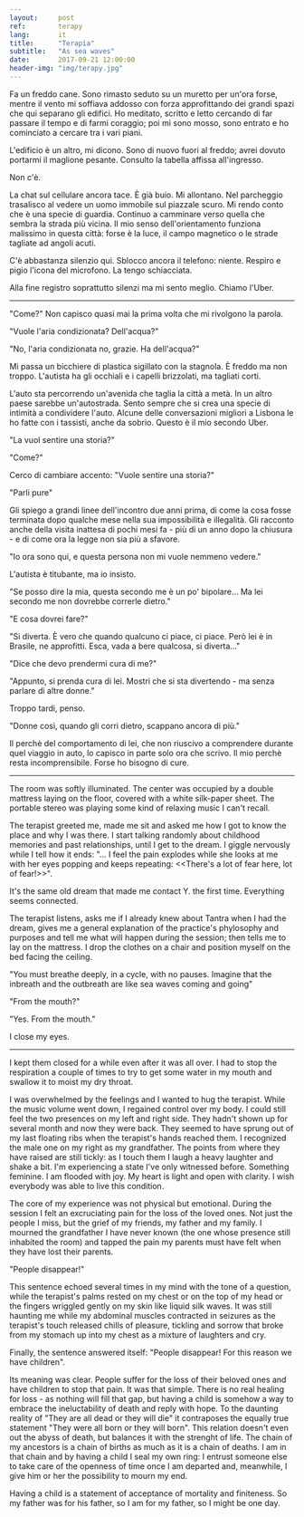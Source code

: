 ```yaml
---
layout:     post
ref:		terapy
lang: 		it
title:      "Terapia"
subtitle:   "As sea waves"
date:       2017-09-21 12:00:00
header-img: "img/terapy.jpg"
---
```


Fa un freddo cane. Sono rimasto seduto su un muretto per un'ora forse, mentre il vento mi soffiava addosso con forza approfittando dei grandi spazi che qui separano gli edifici. Ho meditato, scritto e letto cercando di far passare il tempo e di farmi coraggio; poi mi sono mosso, sono entrato e ho cominciato a cercare tra i vari piani.

L'edificio è un altro, mi dicono. Sono di nuovo fuori al freddo; avrei dovuto portarmi il maglione pesante. Consulto la tabella affissa all'ingresso.

Non c'è.

La chat sul cellulare ancora tace. È già buio. Mi allontano. Nel parcheggio trasalisco al vedere un uomo immobile sul piazzale scuro. Mi rendo conto che è una specie di guardia. Continuo a camminare verso quella che sembra la strada più vicina. Il mio senso dell'orientamento funziona malissimo in questa città: forse è la luce, il campo magnetico o le strade tagliate ad angoli acuti. 

C'è abbastanza silenzio qui. Sblocco ancora il telefono: niente. Respiro e pigio l'icona del microfono. La tengo schiacciata.

Alla fine registro soprattutto silenzi ma mi sento meglio. Chiamo l'Uber.

***

"Come?" Non capisco quasi mai la prima volta che mi rivolgono la parola.

"Vuole l'aria condizionata? Dell'acqua?"

"No, l'aria condizionata no, grazie. Ha dell'acqua?"

Mi passa un bicchiere di plastica sigillato con la stagnola. È freddo ma non troppo. L'autista ha gli occhiali e i capelli brizzolati, ma tagliati corti.

L'auto sta percorrendo un'avenida che taglia la città a metà. In un altro paese sarebbe un'autostrada. Sento sempre che si crea una specie di intimità a condividere l'auto. Alcune delle conversazioni migliori a Lisbona le ho fatte con i tassisti, anche da sobrio. Questo è il mio secondo Uber.

"La vuol sentire una storia?"

"Come?"

Cerco di cambiare accento: "Vuole sentire una storia?"

"Parli pure"

Gli spiego a grandi linee dell'incontro due anni prima, di come la cosa fosse terminata dopo qualche mese nella sua impossibilità e illegalità. Gli racconto anche della visita inattesa di pochi mesi fa - più di un anno dopo la chiusura - e di come ora la legge non sia più a sfavore.

"Io ora sono qui, e questa persona non mi vuole nemmeno vedere."

L'autista è titubante, ma io insisto.

"Se posso dire la mia, questa secondo me è un po' bipolare... Ma lei secondo me non dovrebbe correrle dietro."

"E cosa dovrei fare?"

"Si diverta. È vero che quando qualcuno ci piace, ci piace. Però lei è in Brasile, ne approfitti. Esca, vada a bere qualcosa, si diverta..."

"Dice che devo prendermi cura di me?"

"Appunto, si prenda cura di lei. Mostri che si sta divertendo - ma senza parlare di altre donne."

Troppo tardi, penso.

"Donne così, quando gli corri dietro, scappano ancora di più."

Il perchè del comportamento di lei, che non riuscivo a comprendere durante quel viaggio in auto, lo capisco in parte solo ora che scrivo. Il mio perchè resta incomprensibile. Forse ho bisogno di cure.

***

The room was softly illuminated. The center was occupied by a double mattress laying on the floor, covered with a white silk-paper sheet. The portable stereo was playing some kind of relaxing music I can't recall.

The terapist greeted me, made me sit and asked me how I got to know the place and why I was there. I start talking randomly about childhood memories and past relationships, until I get to the dream. I giggle nervously while I tell how it ends:
"... I feel the pain explodes while she looks at me with her eyes popping and keeps repeating: <<There's a lot of fear here, lot of fear!>>".

It's the same old dream that made me contact Y. the first time. Everything seems connected.

The terapist listens, asks me if I already knew about Tantra when I had the dream, gives me a general explanation of the practice's phylosophy and purposes and tell me what will happen during the session; then tells me to lay on the mattress. I drop the clothes on a chair and position myself on the bed facing the ceiling.

"You must breathe deeply, in a cycle, with no pauses. Imagine that the inbreath and the outbreath are like sea waves coming and going"

"From the mouth?" 

"Yes. From the mouth."

I close my eyes.

***

I kept them closed for a while even after it was all over. I had to stop the respiration a couple of times to try to get some water in my mouth and swallow it to moist my dry throat. 

I was overwhelmed by the feelings and I wanted to hug the terapist. While the music volume went down, I regained control over my body. I could still feel the two presences on my left and right side. They hadn't shown up for several month and now they were back. They seemed to have sprung out of my last floating ribs when the terapist's hands reached them. I recognized the male one on my right as my grandfather. The points from where they have raised are still tickly: as I touch them I laugh a heavy laughter and shake a bit. I'm experiencing a state I've only witnessed before. Something feminine.
I am flooded with joy. My heart is light and open with clarity. I wish everybody was able to live this condition.

The core of my experience was not physical but emotional. During the session I felt an excruciating pain for the loss of the loved ones. Not just the people I miss, but the grief of my friends, my father and my family. I mourned the grandfather I have never known (the one whose presence still inhabited the room) and tapped the pain my parents must have felt when they have lost their parents. 

"People disappear!"

This sentence echoed several times in my mind with the tone of a question, while the terapist's palms rested on my chest or on the top of my head or the fingers wriggled gently on my skin like liquid silk waves. It was still haunting me while my abdominal muscles contracted in seizures as the terapist's touch released chills of pleasure, tickling and sorrow that broke from my stomach up into my chest as a mixture of laughters and cry.

Finally, the sentence answered itself: "People disappear! For this reason we have children". 

Its meaning was clear. People suffer for the loss of their beloved ones and have children to stop that pain. It was that simple. There is no real healing for loss - as nothing will fill that gap, but having a child is somehow a way to embrace the ineluctability of death and reply with hope. To the daunting reality of "They are all dead or they will die" it contraposes the equally true statement "They were all born or they will born". This relation doesn't even out the abyss of death, but balances it with the strenght of life. The chain of my ancestors is a chain of births as much as it is a chain of deaths. I am in that chain and by having a child I seal my own ring: I entrust someone else to take care of the openness of time once I am departed and, meanwhile, I give him or her the possibility to mourn my end. 

Having a child is a statement of acceptance of mortality and finiteness. So my father was for his father, so I am for my father, so I might be one day.

